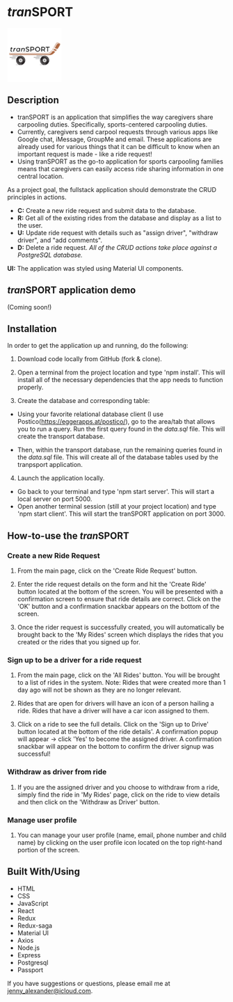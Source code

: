 # *tran*SPORT

<img src="./public/images/logo_original.png" align="center"
     alt="Size Limit logo by Anton Lovchikov" width="125" height="125">

## Description

* tranSPORT is an application that simplifies the way caregivers share carpooling duties. Specifically, sports-centered carpooling duties.
* Currently, caregivers send carpool requests through various apps like Google chat, iMessage, GroupMe and email. These applications are already used for various things that it can be difficult to know when an important request is made - like a ride request! 
* Using tranSPORT as the go-to application for sports carpooling families means that caregivers can easily access ride sharing information in one central location.

As a project goal, the fullstack application should demonstrate the CRUD principles in actions.

* **C:** Create a new ride request and submit data to the database.
* **R:** Get all of the existing rides from the database and display as a list to the user.
* **U:** Update ride request with details such as "assign driver", "withdraw driver", and "add comments".
* **D:** Delete a ride request.
*All of the CRUD actions take place against a PostgreSQL database.*

**UI:** The application was styled using Material UI components.

## *tran*SPORT application demo

(Coming soon!)
<!-- ![*tranSPORT* application](/public/images/redux-feedback-form.gif) -->

## Installation

In order to get the application up and running, do the following:

1. Download code locally from GitHub (fork & clone).

2. Open a terminal from the project location and type 'npm install'. This will install all of the necessary dependencies that the app needs to function properly.
3. Create the database and corresponding table:

* Using your favorite relational database client (I use Postico(<https://eggerapps.at/postico/>), go to the area/tab that allows you to run a query. Run the first query found in the *data.sql* file. This will create the transport database.

* Then, within the transport database, run the remaining queries found in the *data.sql* file. This will create all of the database tables used by the tranpsport application.

4. Launch the application locally.

* Go back to your terminal and type 'npm start server'. This will start a local server on port 5000.
* Open another terminal session (still at your project location) and type 'npm start client'. This will start the tranSPORT application on port 3000.

## How-to-use the *tran*SPORT

### Create a new Ride Request

1. From the main page, click on the 'Create Ride Request' button.

2. Enter the ride request details on the form and hit the 'Create Ride' button located at the bottom of the screen. You will be presented with a confirmation screen to ensure that ride details are correct. Click on the 'OK' button and a confirmation snackbar appears on the bottom of the screen.

3. Once the rider request is successfully created, you will automatically be brought back to the 'My Rides' screen which displays the rides that you created or the rides that you signed up for.

### Sign up to be a driver for a ride request

1. From the main page, click on the 'All Rides' button. You will be brought to a list of rides in the system. Note: Rides that were created more than 1 day ago will not be shown as they are no longer relevant.

2. Rides that are open for drivers will have an icon of a person hailing a ride. Rides that have a driver will have a car icon assigned to them.

3. Click on a ride to see the full details. Click on the 'Sign up to Drive' button located at the bottom of the ride details'. A confirmation popup will appear -> click 'Yes' to become the assigned driver. A confirmation snackbar will appear on the bottom to confirm the driver signup was successful!

### Withdraw as driver from ride

1. If you are the assigned driver and you choose to withdraw from a ride, simply find the ride in 'My Rides' page, click on the ride to view details and then click on the 'Withdraw as Driver' button.

### Manage user profile

1. You can manage your user profile (name, email, phone number and child name) by clicking on the user profile icon located on the top right-hand portion of the screen.

## Built With/Using

* HTML
* CSS
* JavaScript
* React
* Redux
* Redux-saga
* Material UI
* Axios
* Node.js
* Express
* Postgresql
* Passport

If you have suggestions or questions, please email me at <jenny_alexander@icloud.com>.
